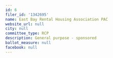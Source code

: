 ```yaml
---
id: 6
filer_id: '1342695'
name: East Bay Rental Housing Association PAC
website_url: null
city: null
committee_type: RCP
description: General purpose - sponsored
ballot_measure: null
facebook: null
---
```

